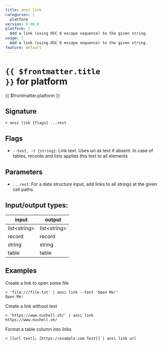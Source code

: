 ```yaml
---
title: ansi link
categories: |
  platform
version: 0.90.0
platform: |
  Add a link (using OSC 8 escape sequence) to the given string.
usage: |
  Add a link (using OSC 8 escape sequence) to the given string.
feature: default
---
```


<!-- This file is automatically generated. Please edit the command in https://github.com/nushell/nushell instead. -->

# <code>{{ $frontmatter.title }}</code> for platform

<div class='command-title'>{{ $frontmatter.platform }}</div>

## Signature

`> ansi link {flags} ...rest`

## Flags

- `--text, -t {string}`: Link text. Uses uri as text if absent. In case of
  tables, records and lists applies this text to all elements

## Parameters

- `...rest`: For a data structure input, add links to all strings at the given cell paths.

## Input/output types:

| input          | output         |
| -------------- | -------------- |
| list\<string\> | list\<string\> |
| record         | record         |
| string         | string         |
| table          | table          |

## Examples

Create a link to open some file

```nu
> 'file:///file.txt' | ansi link --text 'Open Me!'
Open Me!
```

Create a link without text

```nu
> 'https://www.nushell.sh/' | ansi link
https://www.nushell.sh/
```

Format a table column into links

```nu
> [[url text]; [https://example.com Text]] | ansi link url

```

